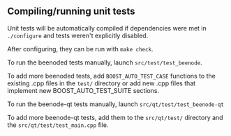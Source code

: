 Compiling/running unit tests
------------------------------------

Unit tests will be automatically compiled if dependencies were met in `./configure`
and tests weren't explicitly disabled.

After configuring, they can be run with `make check`.

To run the beenoded tests manually, launch `src/test/test_beenode`.

To add more beenoded tests, add `BOOST_AUTO_TEST_CASE` functions to the existing
.cpp files in the `test/` directory or add new .cpp files that
implement new BOOST_AUTO_TEST_SUITE sections.

To run the beenode-qt tests manually, launch `src/qt/test/test_beenode-qt`

To add more beenode-qt tests, add them to the `src/qt/test/` directory and
the `src/qt/test/test_main.cpp` file.
